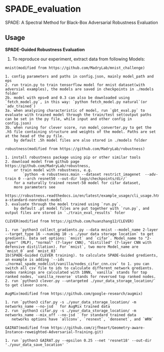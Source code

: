 SPADE_evaluation
===============================

SPADE: A Spectral Method for Black-Box Adversarial Robustness Evaluation

Usage
-----

**SPADE-Guided Robustness Evaluation**
1. To reproduce our experiment, extract data from following Models:

`mnist(modified from https://github.com/MadryLab/mnist_challenge)`

    1. config parameters and paths in config.json, mainly model_path and eps
    2. run train.py to train tensorflow model for mnist dataset(with adversial examples), the models are saved in checkpoints in ./models folder
    2b. model with eps=0 and 0.3 can also be downloaded using `fetch_model.py`, in this way: `python fetch_model.py natural`(or `adv_trained`)
    3a. when analyzing characteristic of model, run `gbt_eval.py` to evaluate with trained model through the train/test set(output paths can be set in the py file, while input and other config in config.json)
    3b. when runing for clever score, run model_converter.py to get the .h5 file containing structure and weights of the model. Paths are set at the head of the py file. 
        by default .5h model files are also stored in ./models folder

`robustness(modified from https://github.com/MadryLab/robustness)`

    1. install robustness package using pip or other similar tools
    2. download model from github page https://github.com/MadryLab/robustness, 
        or train model with robustness, e.g. 
            `python -m robustness.main --dataset restrict_imagenet  --adv-train 0 --arch resnet50 --out-dir logs/checkpoints/dir/`
        for a naturally trained resnet-50 model for cifar dataset, 
        more parameters see 
            https://robustness.readthedocs.io/en/latest/example_usage/cli_usage.html#training-a-standard-nonrobust-model
    3. evaluate through the model trained using `run.py`. 
        by default .pt model files are put together with `run.py`, and output files are stored in `./train_eval_results` foler


`CLEVER(modified from https://github.com/huanzhang12/CLEVER)`

    1. run `python3 collect_gradients.py --data mnist --model_name 2-layer --target_type 16 --numimg 10 -s ./your data storage location` to get gredients. Data set options: `mnist` and `cifar`. Model_name to "2-layer" (MLP), "normal" (7-layer CNN), "distilled" (7-layer CNN with defensive distillation). For `mnist`, two more Model_name are `mnist_0` and `mnist_03`
    1b(SPADE-Guided CLEVER training). to calculate SPADE-Guided gredients, an example is adding `--ids ./normal_spade_nodelist/vanilla/nodes_cifar_cnn.csv` to 1. you can switch all csv file to ids to calculate different network gredients. nodes rankings are calculated with 10NN, `vanilla` stands for top ranked nodes, `vanilla_reverse` stands for reversed top ranked nodes.
    2. run `python3 clever.py --untargeted ./your_data_storage_location/` to get clever score.
    
 `AugMix(modified from https://github.com/google-research/augmix)`
 
    1. run `python3 cifar.py -s ./your_data_storage_location/ -m networks_name --no-jsd ` for AugMix trained data
    2. run `python3 cifar.py -s ./your_data_storage_location/ -m networks_name --mix_off --no-jsd ` for standard trained data
       networks options have `allconv`, `resnext`, `densenet`, and `WRN`

`GAIRAT(modified from https://github.com/zjfheart/Geometry-aware-Instance-reweighted-Adversarial-Training.git)`
    
    1. run `python3 GAIRAT.py --epsilon 0.25 --net 'resnet18' --out-dir './your_data_save_location' `

